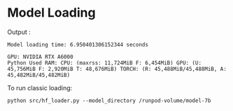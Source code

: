 # Model Loading

Output : 

```
Model loading time: 6.950401306152344 seconds

GPU: NVIDIA RTX A6000
Python Used RAM: CPU: (maxrss: 11,724MiB F: 6,454MiB) GPU: (U: 45,756MiB F: 2,920MiB T: 48,676MiB) TORCH: (R: 45,488MiB/45,488MiB, A: 45,482MiB/45,482MiB)

```

To run classic loading:

```
python src/hf_loader.py --model_directory /runpod-volume/model-7b 
```